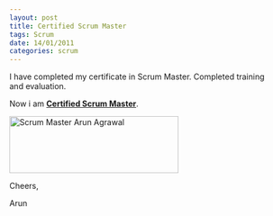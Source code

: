 ```yaml
---
layout: post
title: Certified Scrum Master
tags: Scrum
date: 14/01/2011
categories: scrum
---
```


<div class="entry">

  <p>I have completed my certificate in Scrum Master. Completed&nbsp;training and&nbsp;evaluation.</p>

  <p>Now i am
    <strong><a href="http://www.scrumalliance.org/profiles/118197-arun-agrawal">Certified Scrum Master</a></strong>.</p>

  <p>
    <a rel="attachment wp-att-259" href="http://www.scrumalliance.org/profiles/118197-arun-agrawal" target="_blank">
      <img class="alignnone size-medium wp-image-259" title="ScrumMaster" src="/assets/images/ScrumMaster_Logo.png" alt="Scrum Master Arun Agrawal" width="300" height="101">
    </a>
  </p>

  <p>Cheers,</p>

  <p>Arun</p>



</div>
